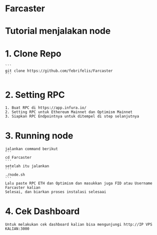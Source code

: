 # Farcaster

# Tutorial menjalakan node
# 1. Clone Repo
    ```
    git clone https://github.com/febrifelis/Farcaster
    ```


# 2. Setting RPC
    1. Buat RPC di https://app.infura.io/
    2. Setting RPC untuk Ethereum Mainnet dan Optimism Mainnet
    3. Siapkan RPC Endpointnya untuk ditempel di step selanjutnya

# 3. Running node
    jalankan command berikut
    ```
    cd Farcaster
    ```
    setelah itu jalankan
    ```
    ./node.sh
    ```
    Lalu paste RPC ETH dan Optimism dan masukkan juga FID atau Username Farcaster kalian
    Selesai, dan biarkan proses instalasi selesaai

# 4. Cek Dashboard
    Untuk melakukan cek dashboard kalian bisa mengunjungi http://IP VPS KALIAN:3000